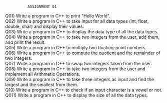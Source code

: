               ASSIGNMENT 01 

Q01) Write a program in C++ to print "Hello World". <br>
Q02) Write a program in C++ to take input for all data types (int, float, double, char) and display their values.<br>
Q03) Write a program in C++ to display the data type of all the data types.<br>
Q04) Write a program in C++ to take two integers from the user, add them, and print the result.<br>
Q05) Write a program in C++ to multiply two floating-point numbers.<br>
Q06) Write a program in C++ to compute the quotient and the remainder of two integers.<br>
Q07) Write a program in C++ to swap two integers taken from the user.<br>
Q08) Write a program in C++ to take two integers from the user and implement all Arithmetic Operations.<br>
Q09) Write a program in C++ to take three integers as input and find the largest and the smallest from them.<br>
Q10) Write a program in C++ to check if an input character is a vowel or not.<br>
Q011) Write a program in C++ to display the size of all the data types.<br>

